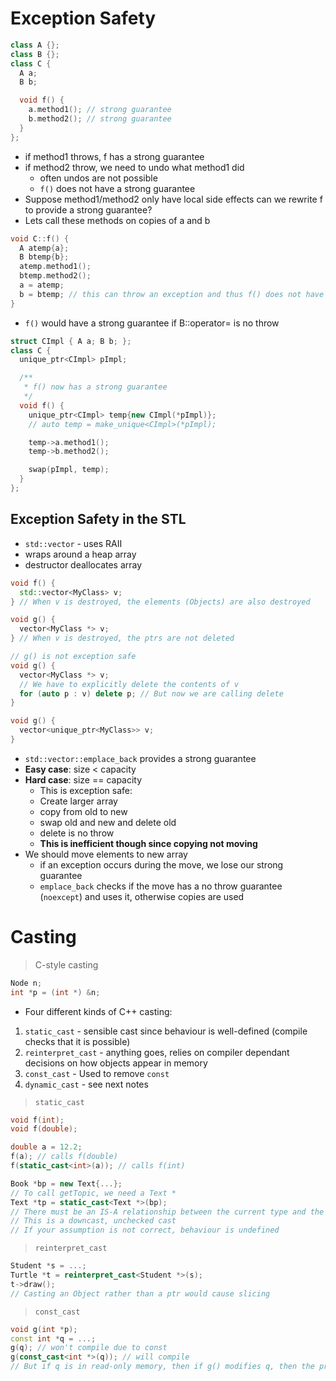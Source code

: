 # Exception Safety

```cpp
class A {};
class B {};
class C {
  A a;
  B b;

  void f() {
    a.method1(); // strong guarantee
    b.method2(); // strong guarantee
  }
};
```

* if method1 throws, f has a strong guarantee
* if method2 throw, we need to undo what method1 did
  * often undos are not possible
  * `f()` does not have a strong guarantee
* Suppose method1/method2 only have local side effects can we rewrite f to provide a strong guarantee?
* Lets call these methods on copies of a and b

```cpp
void C::f() {
  A atemp{a};
  B btemp{b};
  atemp.method1();
  btemp.method2();
  a = atemp;
  b = btemp; // this can throw an exception and thus f() does not have a strong guarantee
}
```

* `f()` would have a strong guarantee if B::operator= is no throw

```cpp
struct CImpl { A a; B b; };
class C {
  unique_ptr<CImpl> pImpl;

  /**
   * f() now has a strong guarantee
   */
  void f() {
    unique_ptr<CImpl> temp{new CImpl(*pImpl)};
    // auto temp = make_unique<CImpl>(*pImpl);

    temp->a.method1();
    temp->b.method2();

    swap(pImpl, temp);
  }
};
```

## Exception Safety in the STL

* `std::vector` - uses RAII
* wraps around a heap array
* destructor deallocates array

```cpp
void f() {
  std::vector<MyClass> v;
} // When v is destroyed, the elements (Objects) are also destroyed
```

```cpp
void g() {
  vector<MyClass *> v;
} // When v is destroyed, the ptrs are not deleted

// g() is not exception safe
void g() {
  vector<MyClass *> v;
  // We have to explicitly delete the contents of v
  for (auto p : v) delete p; // But now we are calling delete
}
```

```cpp
void g() {
  vector<unique_ptr<MyClass>> v;
}
```

* `std::vector::emplace_back` provides a strong guarantee
* **Easy case**: size < capacity
* **Hard case**: size == capacity
  * This is exception safe:
  * Create larger array
  * copy from old to new
  * swap old and new and delete old
  * delete is no throw
  * **This is inefficient though since copying not moving**
* We should move elements to new array
  * if an exception occurs during the move, we lose our strong guarantee
  * `emplace_back` checks if the move has a no throw guarantee (`noexcept`) and uses it, otherwise copies are used

# Casting

> C-style casting

```c
Node n;
int *p = (int *) &n;
```

* Four different kinds of C++ casting:

1. `static_cast` - sensible cast since behaviour is well-defined (compile checks that it is possible)
2. `reinterpret_cast` - anything goes, relies on compiler dependant decisions on how objects appear in memory
3. `const_cast` - Used to remove `const`
4. `dynamic_cast` - see next notes

> `static_cast`

```cpp
void f(int);
void f(double);

double a = 12.2;
f(a); // calls f(double)
f(static_cast<int>(a)); // calls f(int)

Book *bp = new Text{...};
// To call getTopic, we need a Text *
Text *tp = static_cast<Text *>(bp);
// There must be an IS-A relationship between the current type and the requested type
// This is a downcast, unchecked cast
// If your assumption is not correct, behaviour is undefined
```

> `reinterpret_cast`

```cpp
Student *s = ...;
Turtle *t = reinterpret_cast<Student *>(s);
t->draw();
// Casting an Object rather than a ptr would cause slicing
```

> `const_cast`

```cpp
void g(int *p);
const int *q = ...;
g(q); // won't compile due to const
g(const_cast<int *>(q)); // will compile
// But if q is in read-only memory, then if g() modifies q, then the program will crash
```
